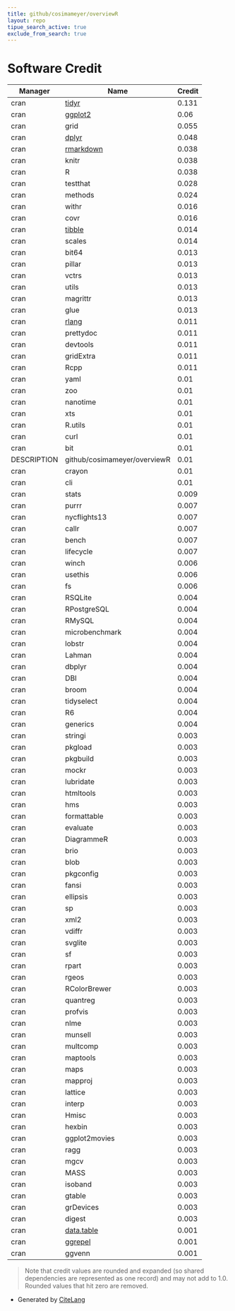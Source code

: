 ```yaml
---
title: github/cosimameyer/overviewR
layout: repo
tipue_search_active: true
exclude_from_search: true
---
```

# Software Credit

|Manager|Name|Credit|
|-------|----|------|
|cran|[tidyr](https://tidyr.tidyverse.org)|0.131|
|cran|[ggplot2](https://ggplot2.tidyverse.org)|0.06|
|cran|grid|0.055|
|cran|[dplyr](https://dplyr.tidyverse.org)|0.048|
|cran|[rmarkdown](https://github.com/rstudio/rmarkdown)|0.038|
|cran|knitr|0.038|
|cran|R|0.038|
|cran|testthat|0.028|
|cran|methods|0.024|
|cran|withr|0.016|
|cran|covr|0.016|
|cran|[tibble](https://tibble.tidyverse.org/)|0.014|
|cran|scales|0.014|
|cran|bit64|0.013|
|cran|pillar|0.013|
|cran|vctrs|0.013|
|cran|utils|0.013|
|cran|magrittr|0.013|
|cran|glue|0.013|
|cran|[rlang](https://rlang.r-lib.org)|0.011|
|cran|prettydoc|0.011|
|cran|devtools|0.011|
|cran|gridExtra|0.011|
|cran|Rcpp|0.011|
|cran|yaml|0.01|
|cran|zoo|0.01|
|cran|nanotime|0.01|
|cran|xts|0.01|
|cran|R.utils|0.01|
|cran|curl|0.01|
|cran|bit|0.01|
|DESCRIPTION|github/cosimameyer/overviewR|0.01|
|cran|crayon|0.01|
|cran|cli|0.01|
|cran|stats|0.009|
|cran|purrr|0.007|
|cran|nycflights13|0.007|
|cran|callr|0.007|
|cran|bench|0.007|
|cran|lifecycle|0.007|
|cran|winch|0.006|
|cran|usethis|0.006|
|cran|fs|0.006|
|cran|RSQLite|0.004|
|cran|RPostgreSQL|0.004|
|cran|RMySQL|0.004|
|cran|microbenchmark|0.004|
|cran|lobstr|0.004|
|cran|Lahman|0.004|
|cran|dbplyr|0.004|
|cran|DBI|0.004|
|cran|broom|0.004|
|cran|tidyselect|0.004|
|cran|R6|0.004|
|cran|generics|0.004|
|cran|stringi|0.003|
|cran|pkgload|0.003|
|cran|pkgbuild|0.003|
|cran|mockr|0.003|
|cran|lubridate|0.003|
|cran|htmltools|0.003|
|cran|hms|0.003|
|cran|formattable|0.003|
|cran|evaluate|0.003|
|cran|DiagrammeR|0.003|
|cran|brio|0.003|
|cran|blob|0.003|
|cran|pkgconfig|0.003|
|cran|fansi|0.003|
|cran|ellipsis|0.003|
|cran|sp|0.003|
|cran|xml2|0.003|
|cran|vdiffr|0.003|
|cran|svglite|0.003|
|cran|sf|0.003|
|cran|rpart|0.003|
|cran|rgeos|0.003|
|cran|RColorBrewer|0.003|
|cran|quantreg|0.003|
|cran|profvis|0.003|
|cran|nlme|0.003|
|cran|munsell|0.003|
|cran|multcomp|0.003|
|cran|maptools|0.003|
|cran|maps|0.003|
|cran|mapproj|0.003|
|cran|lattice|0.003|
|cran|interp|0.003|
|cran|Hmisc|0.003|
|cran|hexbin|0.003|
|cran|ggplot2movies|0.003|
|cran|ragg|0.003|
|cran|mgcv|0.003|
|cran|MASS|0.003|
|cran|isoband|0.003|
|cran|gtable|0.003|
|cran|grDevices|0.003|
|cran|digest|0.003|
|cran|[data.table](https://r-datatable.com)|0.001|
|cran|[ggrepel](http://github.com/slowkow/ggrepel)|0.001|
|cran|ggvenn|0.001|


> Note that credit values are rounded and expanded (so shared dependencies are represented as one record) and may not add to 1.0. Rounded values that hit zero are removed.


- Generated by [CiteLang](https://github.com/vsoch/citelang)
